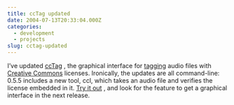 ```yaml
---
title: ccTag updated
date: 2004-07-13T20:33:04.000Z
categories:
  - development
  - projects
slug: cctag-updated
---
```

I’ve updated [ccTag][1] , the graphical interface for [tagging][2]  audio files with [Creative Commons][3]  licenses. Ironically, the updates are all command-line: 0.5.5 includes a new tool, ccl, which takes an audio file and verifies the license embedded in it. [Try it out][4] , and look for the feature to get a graphical interface in the next release.



 [1]: http://creativecommons.org/weblog/entry/4279
 [2]: http://creativecommons.org/technology/embedding
 [3]: http://creativecommons.org
 [4]: http://yergler.net/projects/cctag/releases
